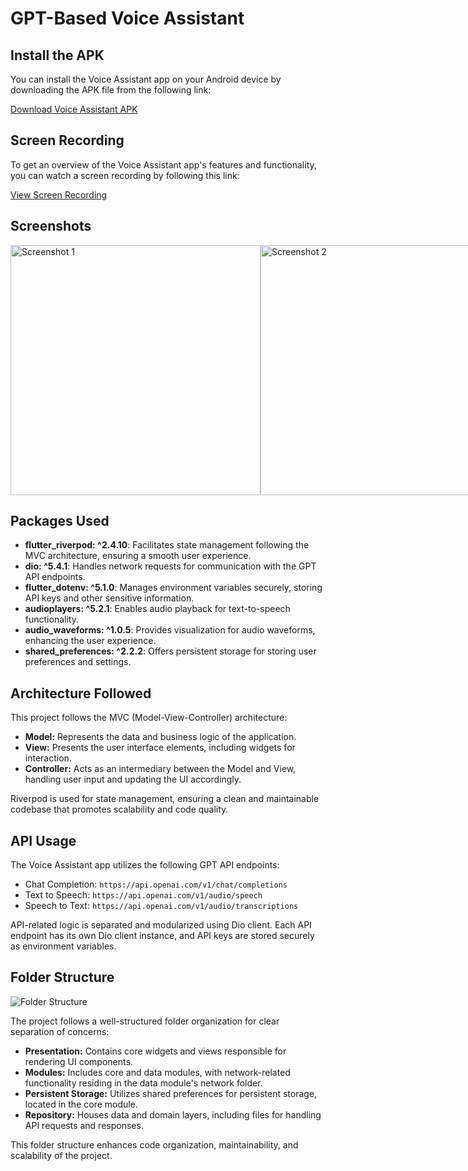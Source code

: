 # GPT-Based Voice Assistant

## Install the APK

You can install the Voice Assistant app on your Android device by downloading the APK file from the following link:

[Download Voice Assistant APK](https://drive.google.com/file/d/1P3UzGxIuj1SJCa9g9_bLk1R5K5S7ngFP/view?usp=sharing)

## Screen Recording

To get an overview of the Voice Assistant app's features and functionality, you can watch a screen recording by following this link:

[View Screen Recording](https://drive.google.com/file/d/15jD5BYSUH0xV2CB3pTq6xpX6ZUx06HMv/view?usp=sharing)

## Screenshots

<div style="display: flex;">
  <img src="https://i.ibb.co/YRpzxxF/reshape-6-1.jpg" alt="Screenshot 1" width="400">
  <img src="https://i.ibb.co/cvDVRmD/reshape-5.jpg" alt="Screenshot 2" width="400">
</div>

## Packages Used

- **flutter_riverpod: ^2.4.10**: Facilitates state management following the MVC architecture, ensuring a smooth user experience.
- **dio: ^5.4.1**: Handles network requests for communication with the GPT API endpoints.
- **flutter_dotenv: ^5.1.0**: Manages environment variables securely, storing API keys and other sensitive information.
- **audioplayers: ^5.2.1**: Enables audio playback for text-to-speech functionality.
- **audio_waveforms: ^1.0.5**: Provides visualization for audio waveforms, enhancing the user experience.
- **shared_preferences: ^2.2.2**: Offers persistent storage for storing user preferences and settings.

## Architecture Followed

This project follows the MVC (Model-View-Controller) architecture:

- **Model:** Represents the data and business logic of the application.
- **View:** Presents the user interface elements, including widgets for interaction.
- **Controller:** Acts as an intermediary between the Model and View, handling user input and updating the UI accordingly.

Riverpod is used for state management, ensuring a clean and maintainable codebase that promotes scalability and code quality.

## API Usage

The Voice Assistant app utilizes the following GPT API endpoints:

- Chat Completion: `https://api.openai.com/v1/chat/completions`
- Text to Speech: `https://api.openai.com/v1/audio/speech`
- Speech to Text: `https://api.openai.com/v1/audio/transcriptions`

API-related logic is separated and modularized using Dio client. Each API endpoint has its own Dio client instance, and API keys are stored securely as environment variables.

## Folder Structure

![Folder Structure](https://i.ibb.co/FncTdGK/Screenshot-2024-03-11-at-5-01-33-AM.png)

The project follows a well-structured folder organization for clear separation of concerns:

- **Presentation:** Contains core widgets and views responsible for rendering UI components.
- **Modules:** Includes core and data modules, with network-related functionality residing in the data module's network folder.
- **Persistent Storage:** Utilizes shared preferences for persistent storage, located in the core module.
- **Repository:** Houses data and domain layers, including files for handling API requests and responses.

This folder structure enhances code organization, maintainability, and scalability of the project.
